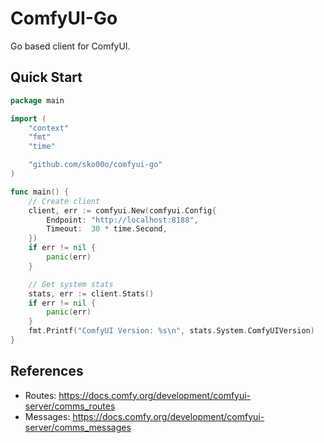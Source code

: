 # ComfyUI-Go

Go based client for ComfyUI.

## Quick Start

```go
package main

import (
    "context"
    "fmt"
    "time"

    "github.com/sko00o/comfyui-go"
)

func main() {
    // Create client
    client, err := comfyui.New(comfyui.Config{
        Endpoint: "http://localhost:8188",
        Timeout:  30 * time.Second,
    })
    if err != nil {
        panic(err)
    }

    // Get system stats
    stats, err := client.Stats()
    if err != nil {
        panic(err)
    }
    fmt.Printf("ComfyUI Version: %s\n", stats.System.ComfyUIVersion)
}
```

## References

- Routes: https://docs.comfy.org/development/comfyui-server/comms_routes
- Messages: https://docs.comfy.org/development/comfyui-server/comms_messages
